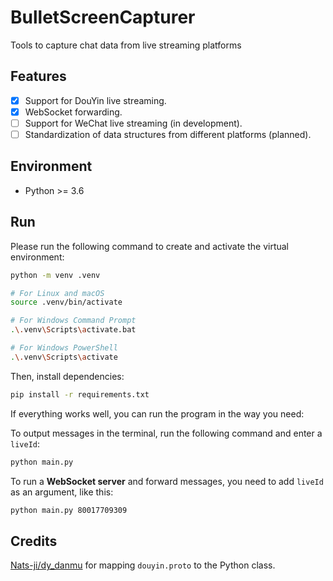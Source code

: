# BulletScreenCapturer

Tools to capture chat data from live streaming platforms

## Features

- [x] Support for DouYin live streaming.
- [x] WebSocket forwarding.
- [ ] Support for WeChat live streaming (in development).
- [ ] Standardization of data structures from different platforms (planned).

## Environment

 - Python >= 3.6

## Run

Please run the following command to create and activate the virtual environment:

```sh
python -m venv .venv

# For Linux and macOS
source .venv/bin/activate

# For Windows Command Prompt
.\.venv\Scripts\activate.bat

# For Windows PowerShell
.\.venv\Scripts\activate 
```

Then, install dependencies:
```sh
pip install -r requirements.txt
```

If everything works well, you can run the program in the way you need:

To output messages in the terminal, run the following command and enter a `liveId`:
```sh
python main.py
```

To run a **WebSocket server** and forward messages, you need to add `liveId` as an argument, like this:
```sh
python main.py 80017709309
```

## Credits

[Nats-ji/dy_danmu](https://github.com/Nats-ji/dy_danmu) for mapping `douyin.proto` to the Python class.